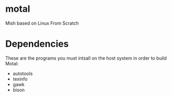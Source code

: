 # motal
Mish based on Linux From Scratch

# Dependencies
These are the programs you must intsall on the host system in order to build Motal:
* autotools
* texinfo
* gawk
* bison
